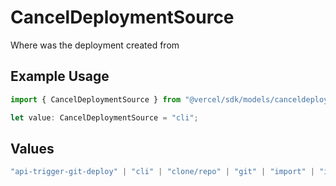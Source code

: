 # CancelDeploymentSource

Where was the deployment created from

## Example Usage

```typescript
import { CancelDeploymentSource } from "@vercel/sdk/models/canceldeploymentop.js";

let value: CancelDeploymentSource = "cli";
```

## Values

```typescript
"api-trigger-git-deploy" | "cli" | "clone/repo" | "git" | "import" | "import/repo" | "redeploy" | "v0-web"
```